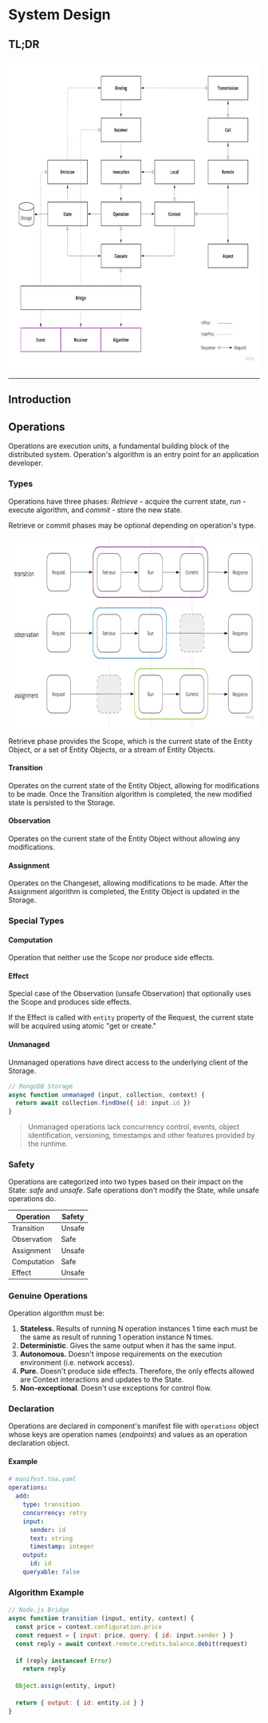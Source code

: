 # System Design

## TL;DR

<a href="https://miro.com/app/board/uXjVOoy0ImU=/?moveToWidget=3458764528920876193&cot=14">
    <picture>
        <img alt="Design" width="800" height="622" src="./.design/design.jpg">
    </picture>
</a>

---

## Introduction

## Operations

Operations are execution units, a fundamental building block of the distributed system. Operation's
algorithm is an entry point for an application developer.

### Types

Operations have three phases: *Retrieve* - acquire the current state, *run* - execute algorithm, and
*commit* - store the new state.

Retrieve or commit phases may be optional depending on operation's type.

<a href="https://miro.com/app/board/uXjVOoy0ImU=/?moveToWidget=3458764528922779666&cot=14">
    <picture>
        <img alt="Operations" width="800" height="384" src="./.design/operations.jpg">
    </picture>
</a>

Retrieve phase provides the Scope, which is the current state of the Entity Object, or a set of
Entity Objects, or a stream of Entity Objects.

#### Transition

Operates on the current state of the Entity Object, allowing for modifications to be made. Once the
Transition algorithm is completed, the new modified state is persisted to the Storage.

#### Observation

Operates on the current state of the Entity Object without allowing any modifications.

#### Assignment

Operates on the Changeset, allowing modifications to be made. After the Assignment algorithm is
completed, the Entity Object is updated in the Storage.

### Special Types

#### Computation

Operation that neither use the Scope nor produce side effects.

#### Effect

Special case of the Observation (unsafe Observation) that optionally uses the Scope and produces
side effects.

If the Effect is called with `entity` property of the Request, the current state will be acquired
using atomic "get or create."

#### Unmanaged

Unmanaged operations have direct access to the underlying client of the Storage.

```javascript
// MongoDB Storage
async function unmanaged (input, collection, context) {
  return await collection.findOne({ id: input.id })
}
```

> Unmanaged operations lack concurrency control, events, object identification, versioning,
> timestamps and other features provided by the runtime.

### Safety

Operations are categorized into two types based on their impact on the State: *safe* and *unsafe*.
Safe operations don't modify the State, while unsafe operations do.

| Operation   | Safety |
|-------------|--------|
| Transition  | Unsafe |
| Observation | Safe   |
| Assignment  | Unsafe |
| Computation | Safe   |
| Effect      | Unsafe |

### Genuine Operations

Operation algorithm must be:

1. **Stateless.** Results of running N operation instances 1 time each must be the same as result of
   running 1 operation instance N times.
2. **Deterministic**. Gives the same output when it has the same input.
3. **Autonomous.** Doesn't impose requirements on the execution environment (i.e. network access).
4. **Pure.** Doesn't produce side effects. Therefore, the only effects allowed are Context
   interactions and updates to the State.
5. **Non-exceptional**. Doesn't use exceptions for control flow.

### Declaration

Operations are declared in component's manifest file with `operations` object whose keys are
operation names (*endpoints*) and values as an operation declaration object.

<dl>
<dt></dt>
<dd></dd>
</dl>

#### Example

```yaml
# manifest.toa.yaml
operations:
  add:
    type: transition
    concurrency: retry
    input:
      sender: id
      text: string
      timestamp: integer
    output:
      id: id
    queryable: false
```

### Algorithm Example

```javascript
// Node.js Bridge
async function transition (input, entity, context) {
  const price = context.configuration.price
  const request = { input: price, query: { id: input.sender } }
  const reply = await context.remote.credits.balance.debit(request)

  if (reply instanceof Error)
    return reply

  Object.assign(entity, input)

  return { output: { id: entity.id } }
}
```

